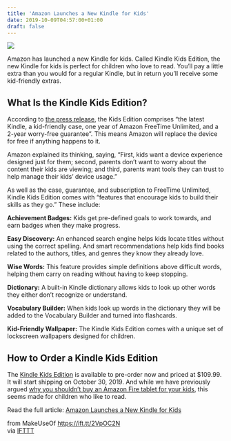 ```yaml
---
title: 'Amazon Launches a New Kindle for Kids'
date: 2019-10-09T04:57:00+01:00
draft: false
---
```


![](https://static.makeuseof.com/wp-content/uploads/2019/10/kindle-kids-edition-promo.jpg)

Amazon has launched a new Kindle for kids. Called Kindle Kids Edition, the new Kindle for kids is perfect for children who love to read. You’ll pay a little extra than you would for a regular Kindle, but in return you’ll receive some kid-friendly extras.

What Is the Kindle Kids Edition?
--------------------------------

According to [the press release](https://press.aboutamazon.com/news-releases/news-release-details/amazon-announces-new-kindle-kids-edition-fire-hd-10-kids-edition), the Kids Edition comprises “the latest Kindle, a kid-friendly case, one year of Amazon FreeTime Unlimited, and a 2-year worry-free guarantee”. This means Amazon will replace the device for free if anything happens to it.

Amazon explained its thinking, saying, “First, kids want a device experience designed just for them; second, parents don’t want to worry about the content their kids are viewing; and third, parents want tools they can trust to help manage their kids’ device usage.”

As well as the case, guarantee, and subscription to FreeTime Unlimited, Kindle Kids Edition comes with “features that encourage kids to build their skills as they go.” These include:

**Achievement Badges:** Kids get pre-defined goals to work towards, and earn badges when they make progress.

**Easy Discovery:** An enhanced search engine helps kids locate titles without using the correct spelling. And smart recommendations help kids find books related to the authors, titles, and genres they know they already love.

**Wise Words:** This feature provides simple definitions above difficult words, helping them carry on reading without having to keep stopping.

**Dictionary:** A built-in Kindle dictionary allows kids to look up other words they either don’t recognize or understand.

**Vocabulary Builder:** When kids look up words in the dictionary they will be added to the Vocabulary Builder and turned into flashcards.

**Kid-Friendly Wallpaper:** The Kindle Kids Edition comes with a unique set of lockscreen wallpapers designed for children.

How to Order a Kindle Kids Edition
----------------------------------

The [Kindle Kids Edition](https://www.amazon.com/All-new-Kindle-Kids-Edition-includes-access-to-thousands-of-books/dp/B07NMY72SC) is available to pre-order now and priced at $109.99. It will start shipping on October 30, 2019. And while we have previously argued [why you shouldn’t buy an Amazon Fire tablet for your kids](//www.makeuseof.com/tag/shouldnt-buy-amazon-fire-tablet-kids/), this seems made for children who like to read.

Read the full article: [Amazon Launches a New Kindle for Kids](https://www.makeuseof.com/tag/new-amazon-kindle-for-kids/)

  
  
from MakeUseOf https://ift.tt/2VpOC2N  
via [IFTTT](https://ifttt.com/?ref=da&site=blogger)